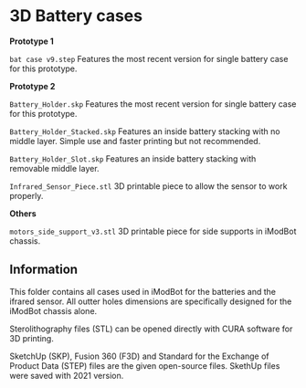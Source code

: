 # 3D Battery cases

__Prototype 1__

`bat case v9.step`
Features the most recent version for single battery case for this prototype.

__Prototype 2__

`Battery_Holder.skp`
Features the most recent version for single battery case for this prototype.

`Battery_Holder_Stacked.skp`
Features an inside battery stacking with no middle layer. Simple use and faster printing but not recommended.

`Battery_Holder_Slot.skp`
Features an inside battery stacking with removable middle layer.

`Infrared_Sensor_Piece.stl`
3D printable piece to allow the sensor to work properly.

__Others__

`motors_side_support_v3.stl`
3D printable piece for side supports in iModBot chassis.

## Information

This folder contains all cases used in iModBot for the batteries and the ifrared sensor. All outter holes dimensions are specifically designed for the iModBot chassis alone. 

Sterolithography files (STL) can be opened directly with CURA software for 3D printing. 

SketchUp (SKP), Fusion 360 (F3D) and Standard for the Exchange of Product Data (STEP) files are the given open-source files. SkethUp files were saved with 2021 version.
